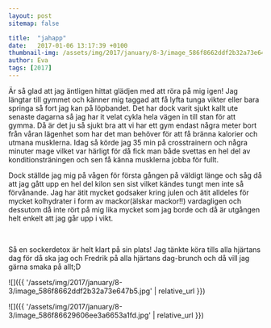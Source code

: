 ```yaml
---
layout: post
sitemap: false

title:  "jahapp"
date:   2017-01-06 13:17:39 +0100
thumbnail-img: /assets/img/2017/january/8-3/image_586f8662ddf2b32a73e647b5.jpg
author: Eva
tags: [2017]
---
```


Är så glad att jag äntligen hittat glädjen med att röra på mig igen! Jag längtar till gymmet och känner mig taggad att få lyfta tunga vikter eller bara springa så fort jag kan på löpbandet. Det har dock varit sjukt kallt ute senaste dagarna så jag har it velat cykla hela vägen in till stan för att gymma. Då är det ju så sjukt bra att vi har ett gym endast några meter bort från våran lägenhet som har det man behöver för att få bränna kalorier och utmana musklerna. Idag så körde jag 35 min på crosstrainern och några minuter mage vilket var härligt för då fick man både svettas en hel del av konditionsträningen och sen få känna musklerna jobba för fullt. 

Dock ställde jag mig på vågen för första gången på väldigt länge och såg då att jag gått upp en hel del kilon sen sist vilket kändes tungt men inte så förvånande. Jag har ätit mycket godsaker kring julen och ätit alldeles för mycket kolhydrater i form av mackor(älskar mackor!!) vardagligen och dessutom då inte rört på mig lika mycket som jag borde och då är utgången helt enkelt att jag går upp i vikt. 




 




Så en sockerdetox är helt klart på sin plats! Jag tänkte köra tills alla hjärtans dag för då ska jag och Fredrik på alla hjärtans dag-brunch och då vill jag gärna smaka på allt;D

![]({{ '/assets/img/2017/january/8-3/image_586f8662ddf2b32a73e647b5.jpg'  | relative_url }})

![]({{ '/assets/img/2017/january/8-3/image_586f86629606ee3a6653a1fd.jpg'  | relative_url }})

